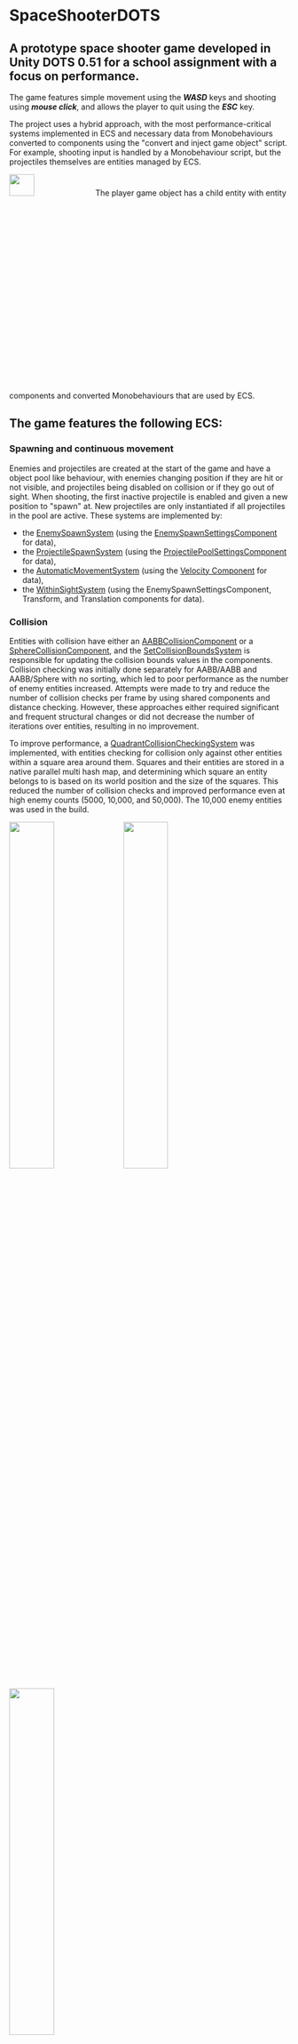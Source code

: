 # SpaceShooterDOTS
## A prototype space shooter game developed in Unity DOTS 0.51 for a school assignment with a focus on performance. 
The game features simple movement using the **_WASD_** keys and shooting using **_mouse click_**, and allows the player to quit using the **_ESC_** key. 

The project uses a hybrid approach, with the most performance-critical systems implemented in ECS and necessary data from Monobehaviours converted to components using the "convert and inject game object" script. For example, shooting input is handled by a Monobehaviour script, but the projectiles themselves are entities managed by ECS. 

<img src="https://user-images.githubusercontent.com/76095991/208082286-faa89aad-8aeb-4598-8f36-3fb8246792ff.png"  width="30%" height="10%"> 
The player game object has a child entity with entity components and converted Monobehaviours that are used by ECS.

## The game features the following ECS:

 ### Spawning and continuous movement
 
Enemies and projectiles are created at the start of the game and have a object pool like behaviour, with enemies changing position if they are hit or not visible, and projectiles being disabled on collision or if they go out of sight. When shooting, the first inactive projectile is enabled and given a new position to "spawn" at. New projectiles are only instantiated if all projectiles in the pool are active. These systems are implemented by:

- the [EnemySpawnSystem](https://github.com/loke934/SpaceShooterDOTS/blob/master/SpaceShooterDOTS/Assets/Scripts/Systems/EnemySpawnSystem.cs) (using the [EnemySpawnSettingsComponent](https://github.com/loke934/SpaceShooterDOTS/blob/master/SpaceShooterDOTS/Assets/Scripts/Components/EnemySpawnSettingsComponent.cs) for data), 
- the [ProjectileSpawnSystem](https://github.com/loke934/SpaceShooterDOTS/blob/master/SpaceShooterDOTS/Assets/Scripts/Systems/ProjectileSpawnSystem.cs) (using the [ProjectilePoolSettingsComponent](https://github.com/loke934/SpaceShooterDOTS/blob/master/SpaceShooterDOTS/Assets/Scripts/Components/ProjectilePoolSettingsComponent.cs) for data), 
- the [AutomaticMovementSystem](https://github.com/loke934/SpaceShooterDOTS/blob/master/SpaceShooterDOTS/Assets/Scripts/Systems/AutomaticMovementSystem.cs) (using the [Velocity Component](https://github.com/loke934/SpaceShooterDOTS/blob/master/SpaceShooterDOTS/Assets/Scripts/Components/VelocityComponent.cs) for data),  
- the [WithinSightSystem](https://github.com/loke934/SpaceShooterDOTS/blob/master/SpaceShooterDOTS/Assets/Scripts/Systems/WithinSightSystem.cs) (using the EnemySpawnSettingsComponent, Transform, and Translation components for data).
 
 ### Collision
 
Entities with collision have either an [AABBCollisionComponent](https://github.com/loke934/SpaceShooterDOTS/blob/master/SpaceShooterDOTS/Assets/Scripts/Components/AABBCollisionComponent.cs) or a [SphereCollisionComponent](https://github.com/loke934/SpaceShooterDOTS/blob/master/SpaceShooterDOTS/Assets/Scripts/Components/SphereCollisionComponent.cs), and the [SetCollisionBoundsSystem](https://github.com/loke934/SpaceShooterDOTS/blob/master/SpaceShooterDOTS/Assets/Scripts/Systems/SetCollisionBoundsSystem.cs) is responsible for updating the collision bounds values in the components. Collision checking was initially done separately for AABB/AABB and AABB/Sphere with no sorting, which led to poor performance as the number of enemy entities increased. Attempts were made to try and reduce the number of collision checks per frame by using shared components and distance checking. However, these approaches either required significant and frequent structural changes or did not decrease the number of iterations over entities, resulting in no improvement.

To improve performance, a [QuadrantCollisionCheckingSystem](https://github.com/loke934/SpaceShooterDOTS/blob/master/SpaceShooterDOTS/Assets/Scripts/Systems/QuadrantCollisionCheckingSystem.cs) was implemented, with entities checking for collision only against other entities within a square area around them. Squares and their entities are stored in a native parallel multi hash map, and determining which square an entity belongs to is based on its world position and the size of the squares. This reduced the number of collision checks and improved performance even at high enemy counts (5000, 10,000, and 50,000). The 10,000 enemy entities was used in the build.

<img src="https://user-images.githubusercontent.com/76095991/208101886-e72c288a-7471-4946-a045-1f60d6c2659f.png"  width="40%" height="40%"> <img src="https://user-images.githubusercontent.com/76095991/208102195-176b5ab3-3f9b-4387-9e37-060de2beb125.png"  width="40%" height="40%"> <img src="https://user-images.githubusercontent.com/76095991/208102568-aa63cd4d-37a8-4f24-a5d7-c8087151a2ae.png"  width="40%" height="40%"> 


